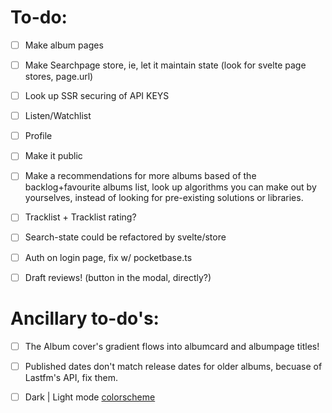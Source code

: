 # To-do:

- [ ] Make album pages

- [ ] Make Searchpage store, ie, let it maintain state (look for svelte page stores, page.url)

- [ ] Look up SSR securing of API KEYS

- [ ] Listen/Watchlist

- [ ] Profile

- [ ] Make it public

- [ ] Make a recommendations for more albums based of the backlog+favourite albums list, look up algorithms you can make out by yourselves, instead of looking for pre-existing solutions or libraries.

- [ ] Tracklist + Tracklist rating?

- [ ] Search-state could be refactored by svelte/store

- [ ] Auth on login page, fix w/ pocketbase.ts

- [ ] Draft reviews! (button in the modal, directly?)

# Ancillary to-do's:

- [ ] The Album cover's gradient flows into albumcard and albumpage titles!

- [ ] Published dates don't match release dates for older albums, becuase of Lastfm's API, fix them.

- [ ] Dark | Light mode [colorscheme](https://github.com/morhetz/gruvbox)
